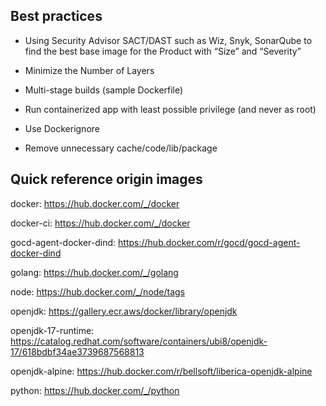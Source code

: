 ## Best practices
* Using Security Advisor SACT/DAST such as Wiz, Snyk, SonarQube to find the best base image for the Product with “Size” and “Severity”

* Minimize the Number of Layers

* Multi-stage builds (sample Dockerfile)

* Run containerized app with least possible privilege (and never as root)

* Use Dockerignore

* Remove unnecessary cache/code/lib/package

## Quick reference origin images
docker: https://hub.docker.com/_/docker

docker-ci: https://hub.docker.com/_/docker

gocd-agent-docker-dind: https://hub.docker.com/r/gocd/gocd-agent-docker-dind

golang: https://hub.docker.com/_/golang

node: https://hub.docker.com/_/node/tags

openjdk: https://gallery.ecr.aws/docker/library/openjdk

openjdk-17-runtime: https://catalog.redhat.com/software/containers/ubi8/openjdk-17/618bdbf34ae3739687568813

openjdk-alpine: https://hub.docker.com/r/bellsoft/liberica-openjdk-alpine

python: https://hub.docker.com/_/python
